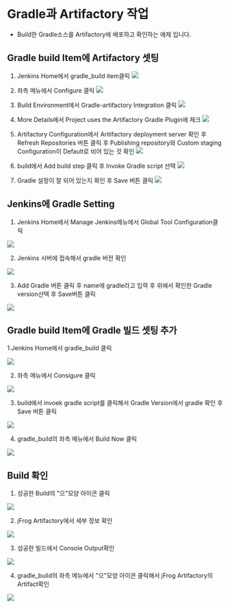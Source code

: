 # Gradle과 Artifactory 작업
* Build한 Gradle소스를 Artifactory에 배포하고 확인하는 예제 입니다. 

## Gradle build Item에 Artifactory 셋팅
1. Jenkins Home에서 gradle_build item클릭
![](img/1.png)

2. 좌측 메뉴에서 Configure 클릭
![](img/2.png)

3. Build Environment에서 Gradle-artifactory Integration 클릭
![](img/3.png)

4. More Details에서 Project uses the Artifactory Gradle Plugin에 체크
![](img/4.png)

5. Artifactory Configuration에서 Aritifactory deployment server 확인 후 Refresh Repositories 버튼 클릭 후 Publishing repository와 Custom staging Configuration이 Default로 비어 있는 것 확인
![](img/5.png)

6. build에서 Add build step 클릭 후 Invoke Gradle script 선택
![](img/6.png)

7. Gradle 설정이 잘 되어 있는지 확인 후 Save 버튼 클릭
![](img/7.png)

## Jenkins에 Gradle Setting
1. Jenkins Home에서 Manage Jenkins메뉴에서 Global Tool Configuration클릭

![](img/g1.png)

2. Jenkins 서버에 접속해서 gradle 버전 확인

![](img/g2.png)

3. Add Gradle 버튼 클릭 후 name에 gradle라고 입력 후 위에서 확인한 Gradle version선택 후 Save버튼 클릭

![](img/g3.png)

## Gradle build Item에 Gradle 빌드 셋팅 추가
1.Jenkins Home에서 gradle_build 클릭

![](img/b1.png)

2. 좌측 메뉴에서 Consigure 클릭

![](img/b2.png)

3. build에서 invoek gradle script를 클릭해서 Gradle Version에서 gradle 확인 후 Save 버튼 클릭

![](img/b3.png)

4. gradle_build의 좌측 메뉴에서 Build Now 클릭

![](img/b4.png)

## Build 확인
1. 성공한 Build의 "으"모양 아이콘 클릭

![](img/c1.png)

2. jFrog Artifactory에서 세부 정보 확인

![](img/c2.png)

3. 성공한 빌드에서 Console Output확인

![](img/c3.png)

4. gradle_build의 좌측 메뉴에서  "으"모양 아이콘 클릭해서 jFrog Artifactory의 Artifact확인

![](img/c4.png)
